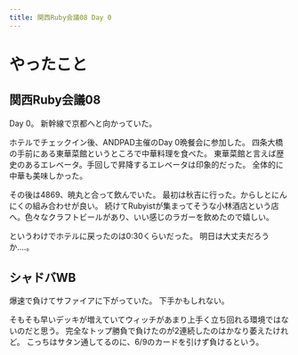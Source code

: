 ```yaml
---
title: 関西Ruby会議08 Day 0
---
```


# やったこと

## 関西Ruby会議08

Day 0。
新幹線で京都へと向かっていた。

ホテルでチェックイン後、ANDPAD主催のDay 0晩餐会に参加した。
四条大橋の手前にある東華菜館というところで中華料理を食べた。
東華菜館と言えば歴史のあるエレベータ。手回しで昇降するエレベータは印象的だった。
全体的に中華も美味しかった。

その後は4869、暁丸と合って飲んでいた。
最初は秋吉に行った。からしとにんにくの組み合わせが良い。
続けてRubyistが集まってそうな小林酒店という店へ。色々なクラフトビールがあり、いい感じのラガーを飲めたので嬉しい。

というわけでホテルに戻ったのは0:30くらいだった。
明日は大丈夫だろうか‥‥。

## シャドバWB

爆速で負けてサファイアに下がっていた。
下手かもしれない。

そもそも早いデッキが増えていてウィッチがあまり上手く立ち回れる環境ではないのだと思う。
完全なトップ勝負で負けたのが2連続したのはかなり萎えたけれど。
こっちはサタン通してるのに、6/9のカードを引けず負けるという。
